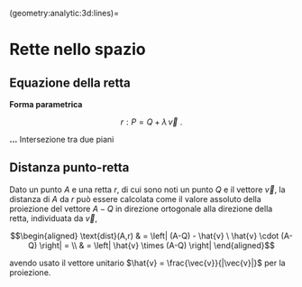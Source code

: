 (geometry:analytic:3d:lines)=
# Rette nello spazio

## Equazione della retta
**Forma parametrica**

$$r: P = Q + \lambda \, \vec{v} \ .$$

**...** Intersezione tra due piani

## Distanza punto-retta
Dato un punto $A$ e una retta $r$, di cui sono noti un punto $Q$ e il vettore $\vec{v}$, la distanza di $A$ da $r$ può essere calcolata come il valore assoluto della proiezione del vettore $A-Q$ in direzione ortogonale alla direzione della retta, individuata da $\vec{v}$,

$$\begin{aligned}
\text{dist}(A,r) & = \left| (A-Q) - \hat{v} \ \hat{v} \cdot (A-Q) \right| = \\ 
                 & = \left| \hat{v} \times (A-Q) \right| 
\end{aligned}$$

avendo usato il vettore unitario $\hat{v} = \frac{\vec{v}}{|\vec{v}|}$ per la proiezione.


